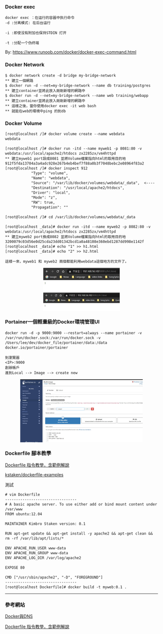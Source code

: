 

### Docker exec 

    docker exec ：在运行的容器中执行命令
    -d :分离模式: 在后台运行

    -i :即使没有附加也保持STDIN 打开

    -t :分配一个伪终端
By: https://www.runoob.com/docker/docker-exec-command.html

### Docker Network

    $ docker network create -d bridge my-bridge-network
    ** 建立一個網路
    $ docker run -d --net=my-bridge-network --name db training/postgres
    ** 建立container並將此放入剛剛新增的網路中
    $ docker run -d --net=my-bridge-network --name web training/webapp
    ** 建立container並將此放入剛剛新增的網路中
    ** 這樣之後，當你使用docker exec -it web bash
    ** 就能在web的環境中ping 的到db

### Docker Volume

    [root@localhost /]# docker volume create --name webdata
    webdata

    [root@localhost /]# docker run -itd --name myweb1 -p 8081:80 -v webdata:/usr/local/apache2/htdocs zx2285zx/vm4httpd
    ** 建立myweb1 port設成8081 並將Volume檔案指向html的取用目的地
    912f5fda13704a3a4adc928e267b4eb4bef7f88a0b3f7048bebc2e08964f83a2
    [root@localhost /]# docker inspect 912
                "Type": "volume",
                "Name": "webdata",
                "Source": "/var/lib/docker/volumes/webdata/_data",  <----
                "Destination": "/usr/local/apache2/htdocs",
                "Driver": "local",
                "Mode": "z",
                "RW": true,
                "Propagation": ""

    [root@localhost /]# cd /var/lib/docker/volumes/webdata/_data

    [root@localhost _data]# docker run -itd --name myweb2 -p 8082:80 -v webdata:/usr/local/apache2/htdocs zx2285zx/vm4httpd
    ** 建立myweb2 port換成8082 並將Volume檔案指向html的取用目的地
    3200079c03d56e0d25cda23dd01342bcd1a0a48108e360ebd1287dd998e1142f
    [root@localhost _data]# echo "1" >> h1.html
    [root@localhost _data]# echo "2" >> h2.html

    這樣一來，myweb1 和 myweb2 兩個都能利用webdata這個地方的文件了。

<div  align="center">  
 <img src="https://github.com/TKTim/Docker-/blob/master/Picture/12.jpg" width = "50%" height = "50%" alt="01" align=center />
</div>
<div  align="center">  
 <img src="https://github.com/TKTim/Docker-/blob/master/Picture/13.jpg" width = "50%" height = "50%" alt="01" align=center />
</div>

### Portainer一個輕量級的Docker環境管理UI


    docker run -d -p 9000:9000 --restart=always --name portainer -v /var/run/docker.sock:/var/run/docker.sock -v /Users/lee/dev/docker_file/portainer/data:/data docker.io/portainer/portainer

    到瀏覽器
    <IP>:9000
    創辦帳戶
    進到Local --> Image --> create new

<div  align="center">  
 <img src="https://github.com/TKTim/Docker-/blob/master/Picture/14.jpg" width = "80%" height = "80%" alt="01" align=center />
</div>

### Dockerfile 腳本教學

[Dockerfile 指令教學，含範例解說](https://www.jinnsblog.com/2018/12/docker-dockerfile-guide.html)

[kstaken/dockerfile-examples](https://github.com/kstaken/dockerfile-examples)

測試

    # vim Dockerfile
    ---------------------------------
    # A basic apache server. To use either add or bind mount content under /var/www
    FROM ubuntu:12.04

    MAINTAINER Kimbro Staken version: 0.1

    RUN apt-get update && apt-get install -y apache2 && apt-get clean && rm -rf /var/lib/apt/lists/*

    ENV APACHE_RUN_USER www-data
    ENV APACHE_RUN_GROUP www-data
    ENV APACHE_LOG_DIR /var/log/apache2

    EXPOSE 80

    CMD ["/usr/sbin/apache2", "-D", "FOREGROUND"]
    ---------------------------------
    [root@localhost Dockerfile]# docker build -t myweb:0.1 .
---
### 參考網站

[Docker與DNS](https://dotblogs.com.tw/grassshrimp_tech_intern/2016/06/18/071957)

[Dockerfile 指令教學，含範例解說](https://www.jinnsblog.com/2018/12/docker-dockerfile-guide.html)

